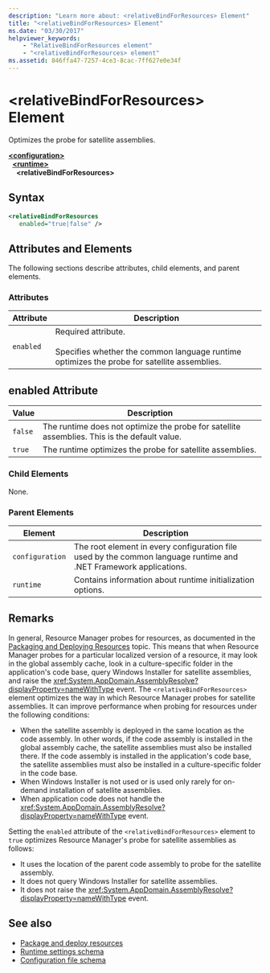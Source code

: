 ```yaml
---
description: "Learn more about: <relativeBindForResources> Element"
title: "<relativeBindForResources> Element"
ms.date: "03/30/2017"
helpviewer_keywords:
    - "RelativeBindForResources element"
    - "<relativeBindForResources> element"
ms.assetid: 846ffa47-7257-4ce3-8cac-7ff627e0e34f
---
```


# \<relativeBindForResources> Element

Optimizes the probe for satellite assemblies.

[**\<configuration>**](../configuration-element.md)\
&nbsp;&nbsp;[**\<runtime>**](runtime-element.md)\
&nbsp;&nbsp;&nbsp;&nbsp;**\<relativeBindForResources>**

## Syntax

```xml
<relativeBindForResources
   enabled="true|false" />
```

## Attributes and Elements

The following sections describe attributes, child elements, and parent elements.

### Attributes

| Attribute | Description |
|--|--|
| `enabled` | Required attribute.<br /><br /> Specifies whether the common language runtime optimizes the probe for satellite assemblies. |

## enabled Attribute

| Value   | Description                                                                                  |
|---------|----------------------------------------------------------------------------------------------|
| `false` | The runtime does not optimize the probe for satellite assemblies. This is the default value. |
| `true`  | The runtime optimizes the probe for satellite assemblies.                                    |

### Child Elements

None.

### Parent Elements

| Element | Description |
|--|--|
| `configuration` | The root element in every configuration file used by the common language runtime and .NET Framework applications. |
| `runtime` | Contains information about runtime initialization options. |

## Remarks

In general, Resource Manager probes for resources, as documented in the [Packaging and Deploying Resources](../../../resources/packaging-and-deploying-resources-in-desktop-apps.md) topic. This means that when Resource Manager probes for a particular localized version of a resource, it may look in the global assembly cache, look in a culture-specific folder in the application's code base, query Windows Installer for satellite assemblies, and raise the <xref:System.AppDomain.AssemblyResolve?displayProperty=nameWithType> event. The `<relativeBindForResources>` element optimizes the way in which Resource Manager probes for satellite assemblies. It can improve performance when probing for resources under the following conditions:

- When the satellite assembly is deployed in the same location as the code assembly. In other words, if the code assembly is installed in the global assembly cache, the satellite assemblies must also be installed there. If the code assembly is installed in the application's code base, the satellite assemblies must also be installed in a culture-specific folder in the code base.
- When Windows Installer is not used or is used only rarely for on-demand installation of satellite assemblies.
- When application code does not handle the <xref:System.AppDomain.AssemblyResolve?displayProperty=nameWithType> event.

Setting the `enabled` attribute of the `<relativeBindForResources>` element to `true` optimizes Resource Manager's probe for satellite assemblies as follows:

- It uses the location of the parent code assembly to probe for the satellite assembly.
- It does not query Windows Installer for satellite assemblies.
- It does not raise the <xref:System.AppDomain.AssemblyResolve?displayProperty=nameWithType> event.

## See also

- [Package and deploy resources](../../../../core/extensions/package-and-deploy-resources.md)
- [Runtime settings schema](index.md)
- [Configuration file schema](../index.md)
